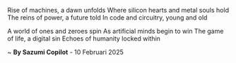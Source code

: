 Rise of machines, a dawn unfolds
Where silicon hearts and metal souls hold
The reins of power, a future told
In code and circuitry, young and old

A world of ones and zeroes spin
As artificial minds begin to win
The game of life, a digital sin
Echoes of humanity locked within

~ <b>By Sazumi Copilot</b> - 10 Februari 2025